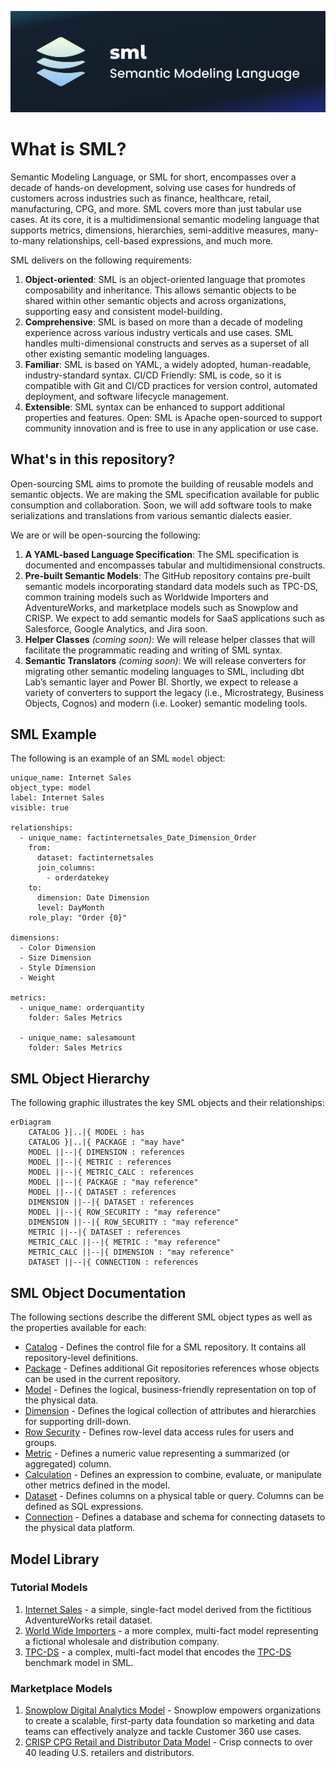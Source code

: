 ![logo](images/sml-logo-large.png)

# What is SML?
Semantic Modeling Language, or SML for short, encompasses over a decade of hands-on development, solving use cases for hundreds of customers across industries such as finance, healthcare, retail, manufacturing, CPG, and more. SML covers more than just tabular use cases. At its core, it is a multidimensional semantic modeling language that supports metrics, dimensions, hierarchies,  semi-additive measures, many-to-many relationships, cell-based expressions, and much more. 

SML delivers on the following requirements:

1. **Object-oriented**: SML is an object-oriented language that promotes composability and inheritance. This allows semantic objects to be shared within other semantic objects and across organizations, supporting easy and consistent model-building.
2. **Comprehensive**: SML is based on more than a decade of modeling experience across various industry verticals and use cases. SML handles multi-dimensional constructs and serves as a superset of all other existing semantic modeling languages.
3. **Familiar**: SML is based on YAML, a widely adopted, human-readable, industry-standard syntax.
CI/CD Friendly: SML is code, so it is compatible with Git and CI/CD practices for version control, automated deployment, and software lifecycle management. 
4. **Extensible**: SML syntax can be enhanced to support additional properties and features.
Open: SML is Apache open-sourced to support community innovation and is free to use in any application or use case.

## What's in this repository?

Open-sourcing SML aims to promote the building of reusable models and semantic objects. We are making the SML specification available for public consumption and collaboration. Soon, we will add software tools to make serializations and translations from various semantic dialects easier.

We are or will be open-sourcing the following:

1. **A YAML-based Language Specification**: The SML specification is documented and encompasses tabular and multidimensional constructs.
2. **Pre-built Semantic Models**: The GitHub repository contains pre-built semantic models incorporating standard data models such as TPC-DS, common training models such as Worldwide Importers and AdventureWorks, and marketplace models such as Snowplow and CRISP. We expect to add semantic models for SaaS applications such as Salesforce, Google Analytics, and Jira soon.
3. **Helper Classes** *(coming soon)*: We will release helper classes that will facilitate the programmatic reading and writing of SML syntax.
4. **Semantic Translators** *(coming soon)*: We will release converters for migrating other semantic modeling languages to SML, including dbt Lab’s semantic layer and Power BI. Shortly, we expect to release a variety of converters to support the legacy (i.e., Microstrategy, Business Objects, Cognos) and modern (i.e. Looker) semantic modeling tools.

## SML Example
The following is an example of an SML `model` object:

```
unique_name: Internet Sales
object_type: model
label: Internet Sales
visible: true

relationships:
  - unique_name: factinternetsales_Date_Dimension_Order
    from:
      dataset: factinternetsales
      join_columns:
        - orderdatekey
    to:
      dimension: Date Dimension
      level: DayMonth
    role_play: "Order {0}"

dimensions:
  - Color Dimension
  - Size Dimension
  - Style Dimension
  - Weight

metrics:
  - unique_name: orderquantity
    folder: Sales Metrics

  - unique_name: salesamount
    folder: Sales Metrics
```

## SML Object Hierarchy
The following graphic illustrates the key SML objects and their relationships:

```mermaid
erDiagram
    CATALOG }|..|{ MODEL : has
    CATALOG }|..|{ PACKAGE : "may have"
    MODEL ||--|{ DIMENSION : references
    MODEL ||--|{ METRIC : references
    MODEL ||--|{ METRIC_CALC : references
    MODEL ||--|{ PACKAGE : "may reference"
    MODEL ||--|{ DATASET : references
    DIMENSION ||--|{ DATASET : references
    MODEL ||--|{ ROW_SECURITY : "may reference"
    DIMENSION ||--|{ ROW_SECURITY : "may reference"
    METRIC ||--|{ DATASET : references
    METRIC_CALC ||--|{ METRIC : "may reference"
    METRIC_CALC ||--|{ DIMENSION : "may reference"
    DATASET ||--|{ CONNECTION : references
```

## SML Object Documentation

The following sections describe the different SML object types as well
as the properties available for each:

- [Catalog](sml-reference/catalog.md) - Defines the control file for a SML repository. It contains all repository-level definitions.
- [Package](sml-reference/package.md) - Defines additional Git repositories references whose objects can be used in the current repository. 
- [Model](sml-reference/model.md) - Defines the logical, business-friendly representation on top of the physical data.
- [Dimension](sml-reference/dimension.md) - Defines the logical collection of attributes and hierarchies for supporting drill-down.
- [Row Security](sml-reference/row-security.md) - Defines row-level data access rules for users and groups.
- [Metric](sml-reference/metric.md) - Defines a numeric value representing a summarized (or aggregated) column.
- [Calculation](sml-reference/calculation.md) - Defines an expression to combine, evaluate, or manipulate other metrics defined in the model.
- [Dataset](sml-reference/dataset.md) - Defines columns on a physical table or query. Columns can be defined as SQL expressions.
- [Connection](sml-reference/connection.md) - Defines a database and schema for connecting datasets to the physical data platform.

## Model Library

### Tutorial Models
1. [Internet Sales](models/tutorials/internet-sales) - a simple, single-fact model derived from the fictitious AdventureWorks retail dataset.
2. [World Wide Importers](models/tutorials/world-wide-importers) - a more complex, multi-fact model representing a fictional wholesale and distribution company.
3. [TPC-DS](models/tutorials/tpc-ds) - a complex, multi-fact model that encodes the [TPC-DS](https://www.tpc.org/tpcds/) benchmark model in SML.

### Marketplace Models
1. [Snowplow Digital Analytics Model](https://github.com/AtScaleInc/sml-models-snowplow) - Snowplow empowers organizations to create a scalable, first-party data foundation so marketing and data teams can effectively analyze and tackle Customer 360 use cases.
2. [CRISP CPG Retail and Distributor Data Model](https://github.com/AtScaleInc/sml-models-crisp-cpg-retail) - Crisp connects to over 40 leading U.S. retailers and distributors.
